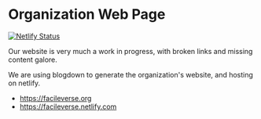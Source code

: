 # Organization Web Page

[![Netlify Status](https://api.netlify.com/api/v1/badges/4e55ba31-0fd8-42f3-a5f7-5ed2e50365af/deploy-status)](https://app.netlify.com/sites/facileverse/deploys)

Our website is very much a work in progress, with broken links and missing 
content galore.

We are using blogdown to generate the organization's website, and hosting on
netlify.

* https://facileverse.org
* https://facileverse.netlify.com


